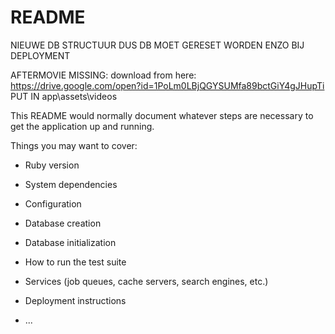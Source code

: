 # README

NIEUWE DB STRUCTUUR DUS DB MOET GERESET WORDEN ENZO BIJ DEPLOYMENT

AFTERMOVIE MISSING: download from here: https://drive.google.com/open?id=1PoLm0LBjQGYSUMfa89bctGiY4gJHupTi
PUT IN app\assets\videos




This README would normally document whatever steps are necessary to get the
application up and running.

Things you may want to cover:

* Ruby version

* System dependencies

* Configuration

* Database creation

* Database initialization

* How to run the test suite

* Services (job queues, cache servers, search engines, etc.)

* Deployment instructions

* ...

